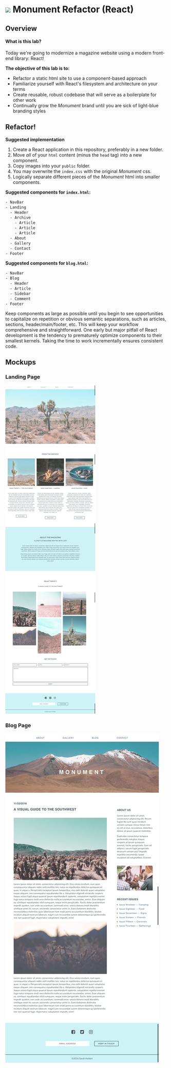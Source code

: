 # <img src="https://cloud.githubusercontent.com/assets/7833470/10899314/63829980-8188-11e5-8cdd-4ded5bcb6e36.png" height="60"> Monument Refactor (React)


## Overview

#### What is this lab?

Today we're going to modernize a magazine website using a modern front-end library: React!

**The objective of this lab is to:**

* Refactor a static html site to use a component-based approach
* Familiarize yourself with React's filesystem and architecture on your terms
* Create reusable, robust codebase that will serve as a boilerplate for other work
* Continually grow the *Monument* brand until you are sick of light-blue branding styles


## Refactor!

**Suggested implementation**
1. Create a React application in this repository, preferably in a new folder.
2. Move *all* of your `html` content (minus the `head` tag) into a new component.
3. Copy images into your `public` folder.
4. You may overwrite the `index.css` with the original *Monument* css.
5. Logically separate different pieces of the *Monument* html into smaller components.  


**Suggested components for `index.html`:**

    - NavBar
    - Landing
      - Header
      - Archive
        - Article
        - Article
        - Article
      - About
      - Gallery
      - Contact
    - Footer

**Suggested components for `blog.html`:**

    - NavBar
    - Blog
      - Header
      - Article
      - Sidebar
      - Comment
    - Footer

Keep components as large as possible until you begin to see opportunities to capitalize on repetition or obvious semantic separations, such as articles, sections, header/main/footer, etc. This will keep your workflow comprehensive and straightforward.  One early but major pitfall of React development is the tendency to prematurely optimize components to their smallest kernels. Taking the time to work incrementally ensures consistent code.

## Mockups

### Landing Page

![](/screenshots/landing_page.png)

### Blog Page

![](/screenshots/blog_pt_2.png)
